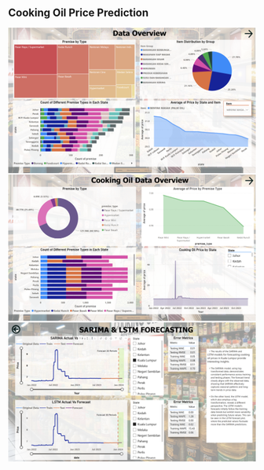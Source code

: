 ## Cooking Oil Price Prediction

![Data Overview](https://github.com/juna-99/Cooking-Oil-Price-Prediction/blob/bf0310482da32a530867a1c4feb16993f9ae2ac6/PowerBI%20img/Screenshot%202024-08-13%20225053.png)
![Cooking Oil Data Overview](https://github.com/juna-99/Cooking-Oil-Price-Prediction/blob/bf0310482da32a530867a1c4feb16993f9ae2ac6/PowerBI%20img/Screenshot%202024-08-13%20225149.png)\
![SARIMA & LSTM](https://github.com/juna-99/Cooking-Oil-Price-Prediction/blob/bf0310482da32a530867a1c4feb16993f9ae2ac6/PowerBI%20img/Screenshot%202024-08-13%20225213.png)
